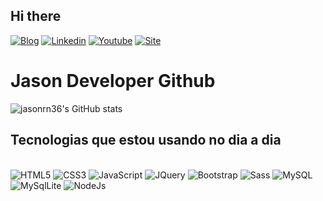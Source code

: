 ## Hi there
[![Blog](https://img.shields.io/badge/Instagram-E4405F?style=for-the-badge&logo=instagram&logoColor=white)](https://www.instagram.com/jasonram360)
[![Linkedin](https://img.shields.io/badge/LinkedIn-0077B5?style=for-the-badge&logo=linkedin&logoColor=white)](https://www.linkedin.com/in/jason-developer3000)
[![Youtube](https://img.shields.io/badge/YouTube-FF0000?style=for-the-badge&logo=youtube&logoColor=white)](https://www.youtube.com/@JasonDeveloper)
[![Site](https://img.shields.io/website-up-down-green-red/http/cv.lbesson.qc.to.svg)](https://json-developer.vercel.app)


# Jason Developer Github

![jasonrn36's GitHub stats](https://github-readme-stats.vercel.app/api?username=jasonrn36&show_icons=true&theme=codeSTACKr)

## Tecnologias que estou usando no dia a dia
<div style="display:inline-block"></br>
    <img src="https://img.shields.io/badge/HTML5-E34F26?style=for-the-badge&logo=html5&logoColor=white"/ alt="HTML5">
        <img src="https://img.shields.io/badge/CSS3-1572B6?style=for-the-badge&logo=css3&logoColor=white"/ alt="CSS3">
          <img src="https://img.shields.io/badge/JavaScript-F7DF1E?style=for-the-badge&logo=javascript&logoColor=black"/ alt="JavaScript">
                <img src="https://img.shields.io/badge/jQuery-0769AD?style=for-the-badge&logo=jquery&logoColor=white"/ alt="JQuery">
                    <img src="https://img.shields.io/badge/Bootstrap-563D7C?style=for-the-badge&logo=bootstrap&logoColor=white"/ alt="Bootstrap">
                        <img src="https://img.shields.io/badge/Sass-CC6699?style=for-the-badge&logo=sass&logoColor=white"/ alt="Sass">
            <img src="https://img.shields.io/badge/MySQL-00000F?style=for-the-badge&logo=mysql&logoColor=white"/ alt="MySQL">
         <img src="https://img.shields.io/badge/SQLite-07405E?style=for-the-badge&logo=sqlite&logoColor=white"/ alt="MySqlLite">
    <img src="https://img.shields.io/badge/Node.js-43853D?style=for-the-badge&logo=node.js&logoColor=white"/ alt="NodeJs">
</div>
